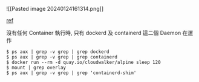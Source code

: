 ![[Pasted image 20240124161314.png]]

[ref](https://tarangsharma.hashnode.dev/docker-engine-architecture)

沒有任何 Container 執行時, 只有 dockerd 及 containerd 這二個 Daemon 在運作
```
$ ps aux | grep -v grep | grep dockerd
$ ps aux | grep -v grep | grep containerd
$ docker run --rm -d quay.io/cloudwalker/alpine sleep 120
$ mount | grep overlay
$ ps aux | grep -v grep | grep 'containerd-shim'

```






